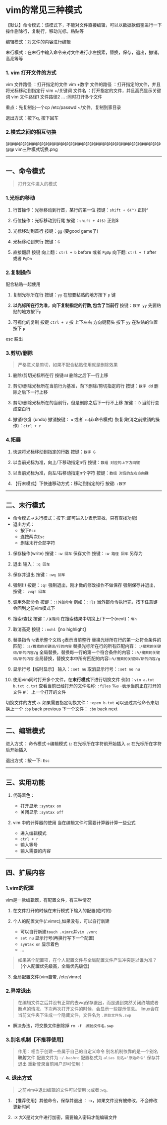 # vim的常见三种模式

【默认】命令模式：该模式下，不能对文件直接编辑，可以以数据款借鉴进行一下操作删除行，复制行，移动光标。粘贴等

编辑模式：对文件的内容进行编辑

末行模式：在末行中输入命令来对文件进行小左搜索，替换，保存，退出，撤销。高亮等等

### 1. vim 打开文件的方式
vim 文件路径 ：打开指定的文件
vim +数字 文件的路径 ：打开指定的文件，并且将光标移动到指定行
vim +/关键词 文件名 ：打开指定的文件，并且高亮显示关键词
vim 文件路径1 文件路径2 ... :同时打开多个文件

重点：先复制出一个cp /etc/passwd ~/文件，复制到家目录

退出方式：按下q, 按下回车

### 2.模式之间的相互切换

@@@@@@@@@@@@@@@@@@@@@@@@@@@@@@@@@@@@@@@ vim三种模式切换.png


---
## 一、命令模式

> 打开文件进入的模式

### 1.光标的移动

1. 行首操作：光标移动到行首，某行的第一位
按键：`shift + 6(^)` 正则^

2. 行位操作：光标移动到行尾
按键：`shift + 4($)` 正则$

3. 光标移动到首行
按键：`gg`  (要good game了)

4. 光标移动到末行
按键：`G`

5. 直接翻屏
按键
    向上翻：`ctrl + b` before 或者 `PgUp`
    向下翻: `ctrl + f` after  或者 `PgDn`

### 2.复制操作

配合粘贴一起使用

1. 复制光标所在行
按键：`yy`
在想要粘贴的地方按下 `p` 键

2. **以光标所在行为准，向下复制指定的行数,包含了当前行**
按键：`数字 yy`
先要粘贴的地方按下`p`

3. 可视化的复制
按键 `ctrl + v`
按 上下左右 方向键箭头
按下 `yy`
在粘贴的位置按下 `p`

esc 脱出

### 3.剪切/删除

> 严格意义是剪切，如果不配合粘贴使用就是删除效果

1. 删除/剪切光标所在行
按键`dd` 删除之后下一行上移

2. 剪切/删除光标所在当前行为基准，向下删除/剪切指定的行
按键：`数字 dd` 删除之后下一行上移

3. 剪切/删除光标所在的当前行，但是删除之后下一行不上移
按键： `D` 当前行变成空白行


4. 撤销/恢复 (undo)
撤销按键： `u` 或者 `:u`(非命令模式)
恢复(取消之前撤销的操作)：`ctrl + r`


### 4.拓展

1. 快速将光标移动到指定的行数
按键：`数字 G`

2. 以当前光标为准，向上/下移动指定n行
按键：`数组 对应的上下方向键`

3. 以当前光标为准，向左/右移动指定n个字符
按键：`数组 对应的左右方向键`

4. 【行末模式】下快速移动方式：移动到指定的行
按键: `:数字`

---
## 二、末行模式

- 命令模式->末行模式：按下`:`即可进入(`/`表示查找，只有查找功能)
- 退出方式：
    - 按下`Esc`
    - 连按两次`Esc`
    - 删除末行全部字符

1. 保存操作(write)
按键：`:w 回车`  保存文件
按键：`:w 路径 回车` 另存为

2. 退出
输入：`:q 回车`

3.  保存并退出
按键：`:wq 回车`

4. 强制(!)
按键：`:q!` 强制退出，刚才做的修改操作不做保存
强制保存并退出，按键： `:wq! 回车`

5. 调用外部命令
按键：`:!外部命令`
例如：`:!ls`
当外部命令执行完，按下任意键会回到之前vim模式下

6. 搜索/查找
按键：`/关键词`
在搜索结果中切换上/下一个(next)：`N`/`n`

7. 取消高亮
按键：`:nohl`【no highlight】

8. 替换指令
`%`:表示整个文档
`g`表示当前整行
替换光标所在行的第一处符合条件的匹配：`:s/搜索的关键词/行的内容`
替换光标所在行的所有匹配内容：`:/搜索的关键词/新的内容/g`
全局替换，替换每一行的第一个符合条件的内容：`:%/搜索的关键词/新的内容`
全局替换，替换文本中所有匹配的内容:`:%/搜索的关键词/新的内容/g`

9. 显示行号【临时显示】
输入：`:set nu`
取消显示行号：`:set no nu`

10. 使用vim同时打开多个文件，在**末行模式**下进行切换文件
例如：`vim a.txt b.txt c.txt`
查看当前已经打开的文件名称: `:files`
%a -表示当前正在打开的文件
#： 上一个打开的文件

切换文件的方式
a. 如果需要指定切换文件：`:open b.txt`
可以通过其他命令来切换上一个 `:bp` back previous
下一个文件： `:bn` back next

---
## 二、编辑模式
进入方式：
命令模式->编辑模式
`i`: 在光标所在字符前开始插入
`a`: 在光标所在字符后开始插入

退出方式：按一下: `Esc`

---
## 三、实用功能
1. 代码着色：
    - 打开显示 `:syntax on`
    - 关闭显示 `:syntax off`

2. vim 中的计算器的使用
当在编辑文件时需要计算器计算一些公式
    - 进入编辑模式
    - `ctrl + r`
    - 输入等号
    - 输入需要的内容

---
## 四、扩展内容
### 1.vim的配置

vim是一款编辑器，有配置文件，有三种情况
1. 在文件打开的时候在末行模式下输入的配置(临时的)

2. 个人的配置文件(/.vimrc),如果没有，可以自行新建
    - 可以自行新建`touch .vimrc`并`vim .vmrc`
    - `set nu` 显示行号(再换行写下一个配置)
    - `syntax on` 显示着色
    - ...
> 如果某个配置项，在个人配置文件与全局配置文件产生冲突是以谁为准？【**个人配置优先级高，全局优先级低**】

3. 全局配置文件(vim自带, /etc/vimrc)

### 2.异常退出
> 在编辑文件之后并没有正常的去wq保存退出，而是遇到突然关闭终端或者断点的情况，下次再次打开文件的时候，会显示一些提示信息。
linux会在当前文件夹下生成一个隐藏文件，文件名为 `.原始文件名.swp`

- 解决办法，将交换文件删除掉 `rm -f .原始文件名.swp`

### 3.别名机制【不推荐使用】
> 作用：相当于创建一些属于自己的自定义命令
别名机制依靠的是一个别名**映射**文件
配置文件为 `~/.bashrc`
配置格式为 `alias 别名='原始命令'`
保存并退出
重新登录当前用户即可使用！

### 4. 退出方式
> 之前vim中退出编辑的文件可以使用`:q`或者`:wq`。
1. 【推荐使用】其他命令，保存并退出 ：`:x`，如果文件没有被修改，不会修改更新时间

2. `:X` 大X是对文件进行加密，需要输入密码才能编辑文件

